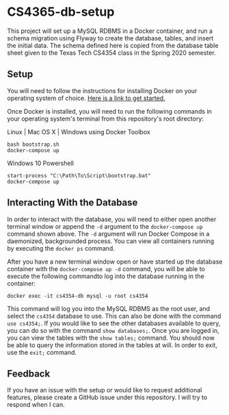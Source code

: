 # CS4365-db-setup
This project will set up a MySQL RDBMS in a Docker container, and run a schema migration using Flyway to create the database, tables, and insert the initial data. The schema defined here is copied from the database table sheet given to the Texas Tech CS4354 class in the Spring 2020 semester.

## Setup
You will need to follow the instructions for installing Docker on your operating system of choice. [Here is a link to get started.](https://www.docker.com/get-started)

Once Docker is installed, you will need to run the following commands in your operating system's terminal from this repository's root directory:

Linux | Mac OS X | Windows using Docker Toolbox
```
bash bootstrap.sh
docker-compose up
```

Windows 10 Powershell
```
start-process "C:\Path\To\Script\bootstrap.bat"
docker-compose up
```

## Interacting With the Database
In order to interact with the database, you will need to either open another terminal window or append the `-d` argument to the `docker-compose up` command shown above. The `-d` argument will run Docker Compose in a daemonized, backgrounded process. You can view all containers running by executing the `docker ps` command.

After you have a new terminal window open or have started up the database container with the `docker-compose up -d` command, you will be able to execute the following commandto log into the database running in the container:
```
docker exec -it cs4354-db mysql -u root cs4354
```

This command will log you into the MySQL RDBMS as the root user, and select the `cs4354` database to use. This can also be done with the command `use cs4354;`. If you would like to see the other databases available to query, you can do so with the command `show databases;`. Once you are logged in, you can view the tables with the `show tables;` command. You should now be able to query the information stored in the tables at will. In order to exit, use the `exit;` command.

## Feedback
If you have an issue with the setup or would like to request additional features, please create a GitHub issue under this repository. I will try to respond when I can.
